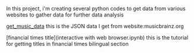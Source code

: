 In this project, i'm creating several python codes to
get data from various websites to gather data for further data
analysis

[get_music_data](musicread.py)
this is the JSON data I get from website:musicbrainz.org

[financial times title](interactive with web browser.ipynb)
this is the tutorial for getting titles in financial times bilingual section


